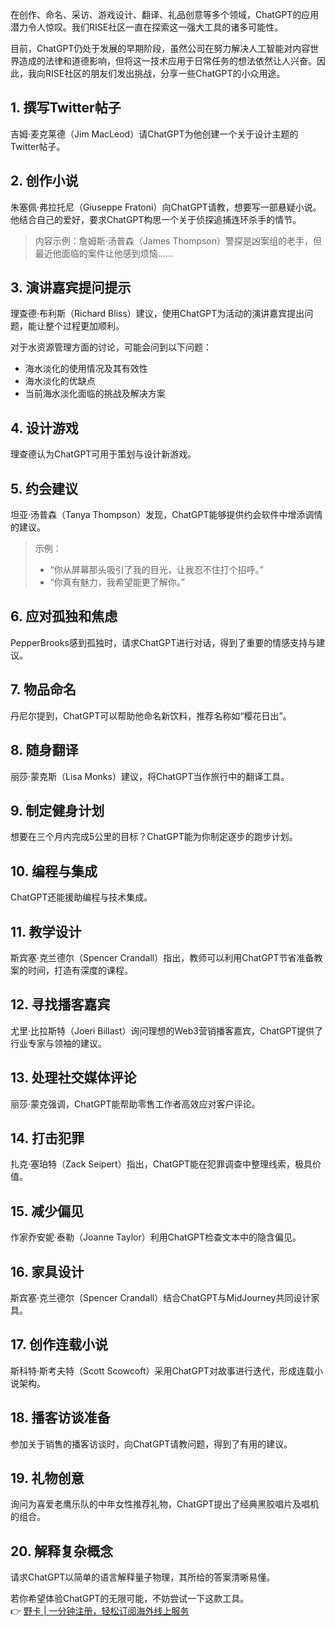 在创作、命名、采访、游戏设计、翻译、礼品创意等多个领域，ChatGPT的应用潜力令人惊叹。我们RISE社区一直在探索这一强大工具的诸多可能性。

目前，ChatGPT仍处于发展的早期阶段，虽然公司在努力解决人工智能对内容世界造成的法律和道德影响，但将这一技术应用于日常任务的想法依然让人兴奋。因此，我向RISE社区的朋友们发出挑战，分享一些ChatGPT的小众用途。

## 1. 撰写Twitter帖子

吉姆·麦克莱德（Jim MacLeod）请ChatGPT为他创建一个关于设计主题的Twitter帖子。

## 2. 创作小说

朱塞佩·弗拉托尼（Giuseppe Fratoni）向ChatGPT请教，想要写一部悬疑小说。他结合自己的爱好，要求ChatGPT构思一个关于侦探追捕连环杀手的情节。

> 内容示例：詹姆斯·汤普森（James Thompson）警探是凶案组的老手，但最近他面临的案件让他感到烦恼……

## 3. 演讲嘉宾提问提示

理查德·布利斯（Richard Bliss）建议，使用ChatGPT为活动的演讲嘉宾提出问题，能让整个过程更加顺利。

对于水资源管理方面的讨论，可能会问到以下问题：
- 海水淡化的使用情况及其有效性
- 海水淡化的优缺点
- 当前海水淡化面临的挑战及解决方案

## 4. 设计游戏

理查德认为ChatGPT可用于策划与设计新游戏。

## 5. 约会建议

坦亚·汤普森（Tanya Thompson）发现，ChatGPT能够提供约会软件中增添调情的建议。

> 示例：
> - “你从屏幕那头吸引了我的目光，让我忍不住打个招呼。”
> - “你真有魅力，我希望能更了解你。”

## 6. 应对孤独和焦虑

PepperBrooks感到孤独时，请求ChatGPT进行对话，得到了重要的情感支持与建议。

## 7. 物品命名

丹尼尔提到，ChatGPT可以帮助他命名新饮料，推荐名称如“樱花日出”。

## 8. 随身翻译

丽莎·蒙克斯（Lisa Monks）建议，将ChatGPT当作旅行中的翻译工具。

## 9. 制定健身计划

想要在三个月内完成5公里的目标？ChatGPT能为你制定逐步的跑步计划。

## 10. 编程与集成

ChatGPT还能援助编程与技术集成。

## 11. 教学设计

斯宾塞·克兰德尔（Spencer Crandall）指出，教师可以利用ChatGPT节省准备教案的时间，打造有深度的课程。

## 12. 寻找播客嘉宾

尤里·比拉斯特（Joeri Billast）询问理想的Web3营销播客嘉宾，ChatGPT提供了行业专家与领袖的建议。

## 13. 处理社交媒体评论

丽莎·蒙克强调，ChatGPT能帮助零售工作者高效应对客户评论。

## 14. 打击犯罪

扎克·塞珀特（Zack Seipert）指出，ChatGPT能在犯罪调查中整理线索，极具价值。

## 15. 减少偏见

作家乔安妮·泰勒（Joanne Taylor）利用ChatGPT检查文本中的隐含偏见。

## 16. 家具设计

斯宾塞·克兰德尔（Spencer Crandall）结合ChatGPT与MidJourney共同设计家具。

## 17. 创作连载小说

斯科特·斯考夫特（Scott Scowcoft）采用ChatGPT对故事进行迭代，形成连载小说架构。

## 18. 播客访谈准备

参加关于销售的播客访谈时，向ChatGPT请教问题，得到了有用的建议。

## 19. 礼物创意

询问为喜爱老鹰乐队的中年女性推荐礼物，ChatGPT提出了经典黑胶唱片及唱机的组合。

## 20. 解释复杂概念

请求ChatGPT以简单的语言解释量子物理，其所给的答案清晰易懂。

若你希望体验ChatGPT的无限可能，不妨尝试一下这款工具。  
👉 [野卡 | 一分钟注册，轻松订阅海外线上服务](https://bit.ly/bewildcard)